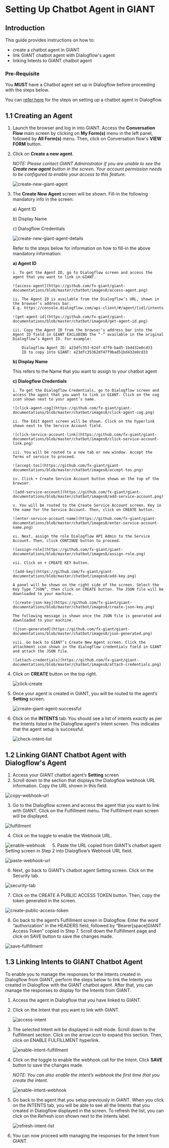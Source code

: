# Setting Up Chatbot Agent in GIANT

## Introduction

This guide provides instructions on how to:
- create a chatbot agent in GIANT
- link GIANT chatbot agent with Dialogflow's agent
- linking Intents to GIANT chatbot agent

### Pre-Requisite
You **MUST** have a Chatbot agent set up in Dialogflow before proceeding with the steps below.


You can [refer here](https://github.com/fx-giant/giant-documentations/blob/master/chatbot/setting-up-chatbot-agent-in-dialogflow.md) for the steps on setting up a chatbot agent in Dialogflow.

## 1.1 Creating an Agent

1.	Launch the browser and log in into GIANT. Access the **Conversation Flow** main screen by clicking on **My Form(s)** menu in the left panel, followed by **All Form(s)** menu. Then, click on Conversation flow's **VIEW FORM** button.

2.	Click on **Create a new agent**.

	*NOTE: Please contact GIANT Administrator if you are unable to see the **Create new agent** button in the screen. Your account permission needs to be configured to enable your access to this feature.*
    
    ![create-new-giant-agent](https://github.com/fx-giant/giant-documentations/blob/master/chatbot/images8/create-new-giant-agent.png)
     
3.	The **Create New Agent** screen will be shown. Fill-in the following mandatory info in the screen:

	a)	Agent ID

    b)	Display Name

	c)	Dialogflow Credentials

	![create-new-giant-agent-details](https://github.com/fx-giant/giant-documentations/blob/master/chatbot/images8/create-new-giant-agent-details.png)

	Refer to the steps below for information on how to fill-in the above mandatory information:
    
    **a) Agent ID**
    
		i. To get the Agent ID, go to Dialogflow screen and access the agent that you want to link in GIANT.
        
        ![access-agent](https://github.com/fx-giant/giant-documentations/blob/master/chatbot/images8/access-agent.png)

		ii. The Agent ID is available from the Dialogflow’s URL, shown in the browser’s address bar. 
        E.g. https://console.dialogflow.com/api-client/#/agent/[id]/intents
		
        ![get-agent-id](https://github.com/fx-giant/giant-documentations/blob/master/chatbot/images8/get-agent-id.png)

		iii. Copy the Agent ID from the browser’s address bar into the Agent ID field in GIANT EXCLUDING the “-” available in the original Dialogflow’s Agent ID. For example:

			Dialogflow Agent ID: a23dfc353-62df-47f9-bad5-1bd432e0cd33
			ID to copy into GIANT: a23dfc35362df47f9bad51bd432e0cd33
    
    **b) Display Name**
    
    This refers to the Name that you want to assign to your chatbot agent
        
    **c) Dialogflow Credentials**
    
    	i. To get the Dialogflow Credentials, go to Dialogflow screen and access the agent that you want to link in GIANT. Click on the cog icon shown next to your agent’s name.
        
        ![click-agent-cog](https://github.com/fx-giant/giant-documentations/blob/master/chatbot/images8/click-agent-cog.png)

		ii. The Edit Agent screen will be shown. Click on the hyperlink shown next to the Service Account field. 
        
        ![click-service-account-link](https://github.com/fx-giant/giant-documentations/blob/master/chatbot/images8/click-service-account-link.png)
 
		iii. You will be routed to a new tab or new window. Accept the Terms of service to proceed. 
        
        ![accept-tos](https://github.com/fx-giant/giant-documentations/blob/master/chatbot/images8/accept-tos.png)
 
		iv. Click + Create Service Account button shown on the top of the browser.
        
        ![add-service-account](https://github.com/fx-giant/giant-documentations/blob/master/chatbot/images8/add-service-account.png)

		v. You will be routed to the Create Service Account screen. Key in the name for the Service Account. Then, click on CREATE button.
        
        ![enter-service-account-name](https://github.com/fx-giant/giant-documentations/blob/master/chatbot/images8/enter-service-account-name.png)
 
		vi. Next, assign the role Dialogflow API Admin to the Service Account. Then, click CONTINUE button to proceed. 
        
        ![assign-role](https://github.com/fx-giant/giant-documentations/blob/master/chatbot/images8/assign-role.png)
 
		vii. Click on + CREATE KEY button. 
        
        ![add-key](https://github.com/fx-giant/giant-documentations/blob/master/chatbot/images8/add-key.png)
        
        A panel will be shown on the right side of the screen. Select the Key Type “JSON”, then click on CREATE button. The JSON file will be downloaded to your machine.
        
        ![create-json-key](https://github.com/fx-giant/giant-documentations/blob/master/chatbot/images8/create-json-key.png)
 
		The following message is shown once the JSON file is generated and downloaded to your machine.
        
        ![json-generated](https://github.com/fx-giant/giant-documentations/blob/master/chatbot/images8/json-generated.png) 

		viii. Go back to GIANT’s Create New Agent screen. Click the attachment icon shown in the dialogflow credentials field in GIANT and attach the JSON file.
        
        ![attach-credentials](https://github.com/fx-giant/giant-documentations/blob/master/chatbot/images8/attach-credentials.png)
    

4.	Click on **CREATE** button on the top right.

	![click-create](https://github.com/fx-giant/giant-documentations/blob/master/chatbot/images8/click-create.png)

5.	Once your agent is created in GIANT, you will be routed to the agent’s **Setting** screen.

	![create-giant-agent-successful](https://github.com/fx-giant/giant-documentations/blob/master/chatbot/images8/create-giant-agent-successful.png)
    
6. Click on the **INTENTS** tab. You should see a list of intents *exactly* as per the Intents listed in the Dialogflow agent's Intent screen. This indicates that the agent setup is successful.

	![check-intent-list](https://github.com/fx-giant/giant-documentations/blob/master/chatbot/images8/check-intent-list.png)


## 1.2 Linking GIANT Chatbot Agent with Dialogflow's Agent

1.	Access your GIANT chatbot agent’s **Setting** screen
2.	Scroll down to the section that displays the Dialogflow webhook URL information. Copy the URL shown in this field.

![copy-webhook-url](https://github.com/fx-giant/giant-documentations/blob/master/chatbot/images8/copy-webhook-url.png)
 
3.	Go to the Dialogflow screen and access the agent that you want to link with GIANT.
Click on the Fulfillment menu. The Fulfillment main screen will be displayed.

![fulfillment](https://github.com/fx-giant/giant-documentations/blob/master/chatbot/images8/fulfillment.png)

4.	Click on the toggle to enable the Webhook URL.

![enable-webhook](https://github.com/fx-giant/giant-documentations/blob/master/chatbot/images8/enable-webhook.png)
 
5.	Paste the URL copied from GIANT’s chatbot agent Setting screen in Step 2 into Dialogflow’s Webhook URL field.
 
![paste-webhook-url](https://github.com/fx-giant/giant-documentations/blob/master/chatbot/images8/paste-webhook-url.png)
 
6.	Next, go back to GIANT’s chatbot agent Setting screen. Click on the Security tab.

![security-tab](https://github.com/fx-giant/giant-documentations/blob/master/chatbot/images8/security-tab.png)

7.	Click on the CREATE A PUBLIC ACCESS TOKEN button. Then, copy the token generated in the screen.

![create-public-access-token](https://github.com/fx-giant/giant-documentations/blob/master/chatbot/images8/create-public-access-token.png)

8.	Go back to the agent’s Fulfillment screen in Dialogflow. Enter the word “authorization” in the HEADERS field, followed by “Bearer[space]GIANT Access Token” copied in Step 7. Scroll down the Fulfillment page and click on SAVE button to save the changes made.

![save-fulfillment](https://github.com/fx-giant/giant-documentations/blob/master/chatbot/images8/save-fulfillment.png)


## 1.3 Linking Intents to GIANT Chatbot Agent

To enable you to manage the responses for the Intents created in Dialogflow from GIANT, perform the steps below to link the Intents you created in Dialogflow with the GIANT chatbot agent. After that, you can manage the responses to display for the Intents from GIANT.

1.	Access the agent in Dialogflow that you have linked to GIANT.
2.	Click on the Intent that you want to link with GIANT.

	![access-intent](https://github.com/fx-giant/giant-documentations/blob/master/chatbot/images8/access-intent.png)
 
3.	The selected Intent will be displayed in edit mode. Scroll down to the Fulfillment section. Click on the arrow icon to expand this section. Then, click on ENABLE FULFILLMENT hyperlink.

	![enable-intent-fulfillment](https://github.com/fx-giant/giant-documentations/blob/master/chatbot/images8/enable-intent-fulfillment.png)

4.	Click on the toggle to enable the webhook call for the Intent. Click **SAVE** button to save the changes made. 

    *NOTE: You can also enable the intent’s webhook the first time that you create the intent.*
    
	![enable-intent-webhook](https://github.com/fx-giant/giant-documentations/blob/master/chatbot/images8/enable-intent-webhook.png)
 
5.	Go back to the agent that you setup previously in GIANT. When you click on the INTENTS tab, you will be able to see all the Intents that you created in Dialogflow displayed in the screen. To refresh the list, you can click on the Refresh icon shown next to the Intents label.

	![refresh-intent-list](https://github.com/fx-giant/giant-documentations/blob/master/chatbot/images8/refresh-intent-list.png)

6.	You can now proceed with managing the responses for the Intent from GIANT.
